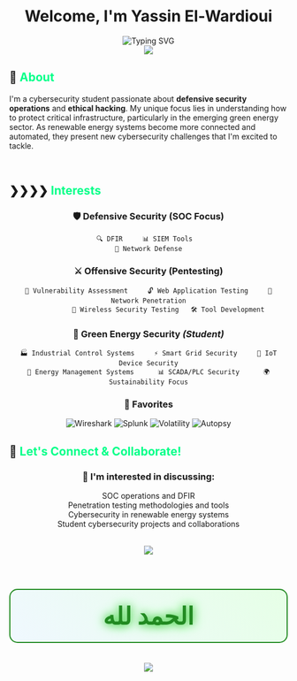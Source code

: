 # <div align="center">Welcome, I'm Yassin El-Wardioui</div>

<div align="center">
  <img src="https://readme-typing-svg.herokuapp.com?font=Orbitron&size=24&duration=3000&pause=1000&color=00FF88&center=true&vCenter=true&width=600&lines=Cybersecurity+Student+%26+Enthusiast;SOC+Analyst+%7C+Penetration+Tester;Securing+Green+Infrastructure;Learning%2C+Practicing%2C+Defending" alt="Typing SVG" />
</div>

<div align="center">
  <img src="https://capsule-render.vercel.app/api?type=waving&color=gradient&customColorList=12,20,22,25,30&height=120&section=header&text=&fontSize=0&animation=fadeIn" />
</div>

## 🎯 <span style="color: #00ff88;">About</span>

I'm a cybersecurity student passionate about **defensive security operations** and **ethical hacking**. My unique focus lies in understanding how to protect critical infrastructure, particularly in the emerging green energy sector. As renewable energy systems become more connected and automated, they present new cybersecurity challenges that I'm excited to tackle.

<br clear="right"/>

## ❯❯❯❯ <span style="color: #00ff88;">Interests</span>

<div align="center">

### 🛡️ **Defensive Security (SOC Focus)**
```
🔍 DFIR     📊 SIEM Tools  
🔗 Network Defense
```

### ⚔️ **Offensive Security (Pentesting)**
```
🎯 Vulnerability Assessment     🔓 Web Application Testing     📡 Network Penetration
          🔐 Wireless Security Testing   🛠️ Tool Development
```

### 🌱 **Green Energy Security** *(Student)*
```
🏭 Industrial Control Systems     ⚡ Smart Grid Security     🌿 IoT Device Security
🔋 Energy Management Systems      📊 SCADA/PLC Security      🌍 Sustainability Focus
```

</div>

<div align="center">

### 💎 **Favorites**
![Wireshark](https://img.shields.io/badge/Wireshark-1679A7?style=for-the-badge&logo=wireshark&logoColor=white)
![Splunk](https://img.shields.io/badge/Splunk-000000?style=for-the-badge&logo=splunk&logoColor=white)
![Volatility](https://img.shields.io/badge/Volatility-FF4500?style=for-the-badge&logo=volatility&logoColor=white)
![Autopsy](https://img.shields.io/badge/Autopsy-2C3E50?style=for-the-badge&logo=autopsy&logoColor=white)

</div>

## 🤝 <span style="color: #00ff88;">Let's Connect & Collaborate!</span>

<div align="center">

### 💬 **I'm interested in discussing:**
SOC operations and DFIR<br>
Penetration testing methodologies and tools<br>
Cybersecurity in renewable energy systems<br>
Student cybersecurity projects and collaborations<br>

<br>
<a href="https://www.linkedin.com/in/yassin-el-wardioui-34016b332" target="_blank">
  <img src="https://img.shields.io/badge/LinkedIn-Connect%20with%20me-0077B5?style=for-the-badge&logo=linkedin&logoColor=white&labelColor=0077B5&color=004182" />
</a>

<div align="center">
  <h2 style="color: #228B22; text-shadow: 0 0 15px #32CD32, 0 0 25px #90EE90; font-size: 44px; background: linear-gradient(45deg, #f0f8ff, #e6ffe6); padding: 20px; border-radius: 15px; border: 2px solid #228B22;">
    الحمد لله
  </h2>
</div>

<div align="center">
  <img src="https://capsule-render.vercel.app/api?type=waving&color=gradient&customColorList=0,2,2,5,30&height=100&section=footer&text=&fontSize=0" />

</div>
